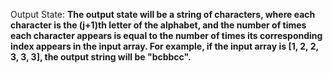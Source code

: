 Output State: **The output state will be a string of characters, where each character is the (j+1)th letter of the alphabet, and the number of times each character appears is equal to the number of times its corresponding index appears in the input array. For example, if the input array is [1, 2, 2, 3, 3, 3], the output string will be "bcbbcc".**